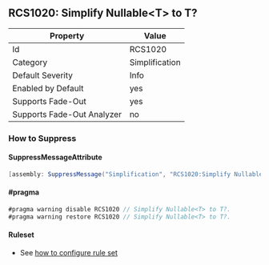 ## RCS1020: Simplify Nullable\<T\> to T?

Property | Value
--- | --- 
Id | RCS1020
Category | Simplification
Default Severity | Info
Enabled by Default | yes
Supports Fade-Out | yes
Supports Fade-Out Analyzer | no

### How to Suppress

#### SuppressMessageAttribute

```csharp
[assembly: SuppressMessage("Simplification", "RCS1020:Simplify Nullable<T> to T?.", Justification = "<Pending>")]
```

#### \#pragma

```csharp
#pragma warning disable RCS1020 // Simplify Nullable<T> to T?.
#pragma warning restore RCS1020 // Simplify Nullable<T> to T?.
```

#### Ruleset

* See [how to configure rule set](../HowToConfigureAnalyzers.md)
